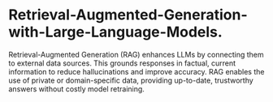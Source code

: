 # Retrieval-Augmented-Generation-with-Large-Language-Models.
Retrieval-Augmented Generation (RAG) enhances LLMs by connecting them to external data sources. This grounds responses in factual, current information to reduce hallucinations and improve accuracy. RAG enables the use of private or domain-specific data, providing up-to-date, trustworthy answers without costly model retraining.
